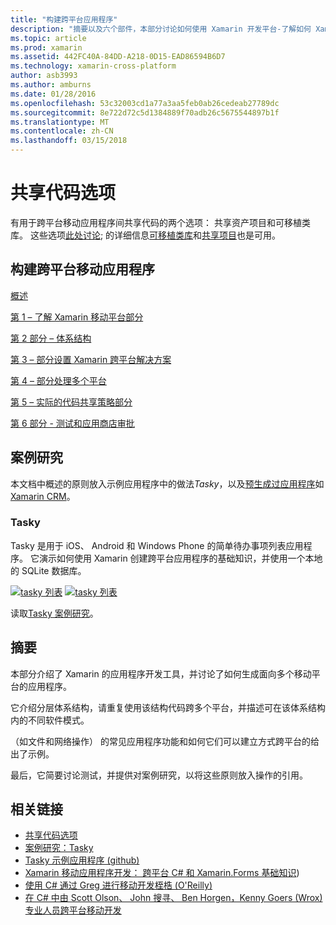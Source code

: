 ```yaml
---
title: "构建跨平台应用程序"
description: "摘要以及六个部件，本部分讨论如何使用 Xamarin 开发平台-了解如何 Xamarin 的工作设计移动应用程序，然后测试并将部署到各种应用程序存储从生成应用程序。"
ms.topic: article
ms.prod: xamarin
ms.assetid: 442FC40A-84DD-A218-0D15-EAD86594B6D7
ms.technology: xamarin-cross-platform
author: asb3993
ms.author: amburns
ms.date: 01/28/2016
ms.openlocfilehash: 53c32003cd1a77a3aa5feb0ab26cedeab27789dc
ms.sourcegitcommit: 8e722d72c5d1384889f70adb26c5675544897b1f
ms.translationtype: MT
ms.contentlocale: zh-CN
ms.lasthandoff: 03/15/2018
---
```

# <a name="sharing-code-options"></a>共享代码选项

有用于跨平台移动应用程序间共享代码的两个选项： 共享资产项目和可移植类库。 这些选项[此处讨论](~/cross-platform/app-fundamentals/code-sharing.md); 的详细信息[可移植类库](~/cross-platform/app-fundamentals/pcl.md)和[共享项目](~/cross-platform/app-fundamentals/shared-projects.md)也是可用。

<a name="Sections" />

## <a name="building-cross-platform-mobile-apps"></a>构建跨平台移动应用程序

 [概述](~/cross-platform/app-fundamentals/building-cross-platform-applications/overview.md)

 [第 1 – 了解 Xamarin 移动平台部分](~/cross-platform/app-fundamentals/building-cross-platform-applications/understanding-the-xamarin-mobile-platform.md)

 [第 2 部分 – 体系结构](~/cross-platform/app-fundamentals/building-cross-platform-applications/architecture.md)

 [第 3 – 部分设置 Xamarin 跨平台解决方案](~/cross-platform/app-fundamentals/building-cross-platform-applications/setting-up-a-xamarin-cross-platform-solution.md)

 [第 4 – 部分处理多个平台](~/cross-platform/app-fundamentals/building-cross-platform-applications/platform-divergence-abstraction-divergent-implementation.md)

 [第 5 – 实际的代码共享策略部分](~/cross-platform/app-fundamentals/building-cross-platform-applications/practical-code-sharing-strategies.md)

 [第 6 部分 - 测试和应用商店审批](~/cross-platform/app-fundamentals/building-cross-platform-applications/testing-and-app-store-approvals.md)

 <a name="Cross-Platform_Mobile_Application_Case_Studies" />


## <a name="case-studies"></a>案例研究

本文档中概述的原则放入示例应用程序中的做法*Tasky*，以及[预生成过应用程序](https://xamarin.com/prebuilt)如[Xamarin CRM](https://xamarin.com/prebuilt/#xamarincrm)。

 <a name="Tasky" />


### <a name="tasky"></a>Tasky

Tasky 是用于 iOS、 Android 和 Windows Phone 的简单待办事项列表应用程序。
它演示如何使用 Xamarin 创建跨平台应用程序的基础知识，并使用一个本地的 SQLite 数据库。

 [![tasky 列表](images/iphone-list-sml.png)](images/iphone-list.png#lightbox) [ ![tasky 列表](images/iphone-list-sml.png)](images/iphone-list.png#lightbox)

读取[Tasky 案例研究](~/cross-platform/app-fundamentals/building-cross-platform-applications/case-study-tasky.md)。


## <a name="summary"></a>摘要

本部分介绍了 Xamarin 的应用程序开发工具，并讨论了如何生成面向多个移动平台的应用程序。

它介绍分层体系结构，请重复使用该结构代码跨多个平台，并描述可在该体系结构内的不同软件模式。

（如文件和网络操作） 的常见应用程序功能和如何它们可以建立方式跨平台的给出了示例。

最后，它简要讨论测试，并提供对案例研究，以将这些原则放入操作的引用。



## <a name="related-links"></a>相关链接

- [共享代码选项](~/cross-platform/app-fundamentals/code-sharing.md)
- [案例研究：Tasky](~/cross-platform/app-fundamentals/building-cross-platform-applications/case-study-tasky.md)
- [Tasky 示例应用程序 (github)](https://developer.xamarin.com/samples/mobile/TaskyPortable/)
- [Xamarin 移动应用程序开发： 跨平台 C# 和 Xamarin.Forms 基础知识](http://www.amazon.com/Xamarin-Mobile-Application-Development-Cross-Platform/dp/1484202155/))
- [使用 C# 通过 Greg 进行移动开发桎梏 (O'Reilly)](http://shop.oreilly.com/product/0636920024002.do)
- [在 C# 中由 Scott Olson、 John 搜寻、 Ben Horgen，Kenny Goers (Wrox) 专业人员跨平台移动开发](http://www.wiley.com/WileyCDA/WileyTitle/productCd-1118157702.html)
